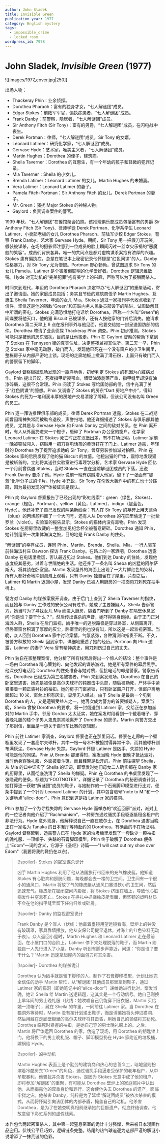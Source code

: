 ```yaml
---
author: John Sladek
title: Invisible Green
publication_year: 1977
category: English mystery
tags:
  - impossible_crime
  - locked_room
wordpress_id: 7978
---
```


# John Sladek, <i>Invisible Green</i> (1977)

![[images/1977_cover.jpg|250]]

出场人物：
- Thackeray Phin：业余侦探。
- Dorothea Pharaoh：富有的独身才女，“七人解谜团”成员。
- Edgar Stokes：前陆军军官，偏执症患者，“七人解谜团”成员。
- Frank Danby：前警察，隐居者，“七人解谜团”成员。
- Sir Anthony Fitch (Sir Tony)：富有的男爵，“七人解谜团”成员，在闪电战中丧生。
- Derek Portman：律师，“七人解谜团”成员，Sir Tony 的女婿。
- Leonard Latimer：研究化学家，“七人解谜团”成员。
- Gervase Hyde：艺术家，唯美主义者，“七人解谜团”成员。
- Martin Hughes：Dorothea 的侄子，建筑商。
- Sheila Taverner：Dorothea 的互惠生，有一个年幼的孩子和轻微的犯罪记录。
- Mia Taverner：Sheila 的小女儿。
- Brenda Latimer：Leonard Latimer 的女儿，Martin Hughes 的未婚妻。
- Vera Latimer：Leonard Latimer 的妻子。
- Pamela Fitch-Portman：Sir Anthony Fitch 的女儿，Derek Portman 的妻子。
- Mr. Green：骚扰 Major Stokes 的神秘人物。
- Gaylord：负责调查案件的警官。

1939 年秋，“七人解谜团”在餐馆聚会拍照。该推理俱乐部成员包括富有的男爵 Sir Anthony Fitch (Sir Tony)、律师学徒 Derek Portman、化学系学生 Leonard Latimer、小卖部老板的女儿 Dorothea Pharaoh、前陆军少校 Edgar Stokes，警察 Frank Danby、艺术家 Gervase Hyde。期间，Sir Tony 用一把假刀开玩笑，假装被谋杀，在场的摄影师注意到一位成员的脸上瞬间闪过一丝幸灾乐祸的“恶魔般的笑容”。成员们背景各异，唯一的共同点是都对虚构谋杀案抱有浓厚的兴趣。Stokes 患有偏执症，总是在笔记本上秘密记录他怀疑是“红色间谍”的人。Danby 性格暴力，对 Sir Tony 尤为憎恨。Portman 野心勃勃，曾试图追求 Sir Tony 的女儿 Pamela。Latimer 是个害羞但聪明的化学爱好者。Dorothea 逻辑思维敏锐。Hyde 对无动机的“完美犯罪”抱有美学上的兴趣，声称可以为了报酬而杀人。

时间来到现代，年迈的 Dorothea Pharaoh 决定举办“七人解谜团”的重聚活动，寄出了邀请函。她的家庭成员包括：务实且节俭的建筑商侄子 Martin Hughes、互惠生 Sheila Taverner、年幼的女儿 Mia。Stokes 通过一家报刊亭代收点收到了信件，坚信这是他的宿敌“Green”和苏联内务人民委员部设下的陷阱，试图破解其中所谓的密电。Stokes 充满恐惧地打电话给 Dorothea，声称一个名叫“Green”的间谍要将他灭口，他的猫 Biscuit 已被谋杀，还有人按他家的门铃后消失。他请求 Dorothea 第二天早上 9 点在报刊亭外与他见面，他要交给她一封呈送国防部的信件。Dorothea 聘请了业余侦探 Thackeray Phin 调查。Phin 初步推测，Stokes 可能只是被他的房东骚扰，目的是让他搬走。Phin 在 Gaylord 督察的帮助下拿到了 Stokes 在 Tennyson 街的真实住址，决定整夜监视其住所。第二天一早，Phin 见 Stokes 家中毫无动静，破门而入，发现他已死在一个没有窗户的小卫生间里，整栋房子从内部严密地上锁。现场的走廊地板上撒满了滑石粉，上面只有破门而入的警察留下的脚印。

Gaylord 督察根据现场发现的一瓶洋地黄，初步判定 Stokes 的死因为心脏病发作。Phin 提出异议，死者指甲断裂带血，墙壁油漆剥落严重，指甲缝里却没有油漆碎屑，这很不合常理。Phin 阅读了 Stokes 写给国防部的信，信中充满了关于“红色阴谋”的臆想。Phin 又调查了 Stokes 的房东“Dart 房地产中介”，得知 Stokes 的死为一笔利润丰厚的房地产交易清除了障碍，但该公司没有名叫 Green 的员工。

Phin 逐一拜访推理俱乐部的成员。律师 Derek Portman 透露，Stokes 在二战期间曾因精神失常而被勒令退役，声誉扫地。他还详细描述了 Stokes 与俱乐部其他成员，尤其是与 Gervase Hyde 和 Frank Danby 之间的敌对关系。在 Phin 离开时，有人从外面扔进来一个橙子，砸碎了 Portman 办公室的窗户。化学家 Leonard Latimer 在 Stokes 死亡时正在汉堡出差，有不在场证明。Latimer 家前一晚被窃贼闯入，窃贼用一把刀将电话簿的黄页钉在了门上。Latimer 透露，年轻时的 Dorothea 为了捉弄追求她的 Sir Tony，曾穿男装参加派对拍照。Phin 在 Stokes 家的后院发现了他的猫 Biscuit 的坟墓。他挖出猫的尸体，震惊地发现猫是被斩首的，立刻将其送往实验室进行毒理学分析。艺术家 Gervase Hyde 回忆一个月前曾偶遇 Stokes，当时 Stokes 一直在追踪解谜团成员的下落，还说 Frank Danby 要杀了他。Hyde 说前一晚有窃贼潜入他家，留下了一张画有“靛蓝”化学分子式的卡片。Hyde 补充说，Sir Tony 在伦敦大轰炸中的死亡也十分蹊跷，因为最初发现的尸体被证实是误认。

Phin 向 Gaylord 督察报告了已经出现的“彩虹线索”：green（绿色，Stokes）、orange（橙色，Portman）、yellow（黄色，Latimer）、indigo（靛蓝色，Hyde）。他还补充了自己发现的两条新线索：有人在 Sir Tony 的墓碑上用天蓝色（blue）的丙烯颜料画了一个大问号，还有人从 Dorothea 的花园里偷走了一批紫罗兰（violet）。实验室的报告显示，Stokes 的猫体内没有毒物。Phin 发现 Stokes 在厨房里收藏的一整套加冕纪念杯全被蓄意砸碎。Dorothea 通知 Phin，她计划组织一次集体海滨之旅，目的地是 Frank Danby 的住处。

“解谜团”的幸存成员，连同 Phin、Martin、Brenda、Sheila、Mia，一行人驱车前往海滨村庄 Dawson 探访 Frank Danby。在路上的一家酒吧，Dorothea 透露 Danby 在电话里撒谎，否认最近见过 Stokes。他们到达 Danby 的住处，发现他态度极其恶劣，过着与世隔绝的生活。他还养了一条名叫 Sheba 的凶猛的阿尔萨斯犬，将其锁在卧室里。Martin 发现屋外的海面上出现了一大片鲜红色的染料，所有人都好奇地冲到海滩上观看，只有 Danby 独自留在了屋里。片刻之后，Latimer 和 Martin 返回小屋，发现 Danby 已被人用厨房的一把面包刀刺死在扶手椅上。

警方对 Danby 的谋杀案展开调查。由于后门上查到了 Sheila Taverner 的指纹，而且她与 Danby 工作过的安保公司有过节，她成了主要嫌疑人。Sheila 告诉警方，她当时为了寻找女儿 Mia 而进入厨房，隔着门听到了 Danby 在隔壁休息室问“你是谁？要干什么？”，然后传出谋杀的声音，她吓得转身跑掉。由于正门正对海滩人群，Sheila 在后门监视，凶手唯一的逃脱路径是穿过卧室，从侧窗离开，但卧室窗台积满了厚厚的灰尘，卧室里的狗也没有叫，所以这是一起监视密室。当晚，众人回到 Dorothea 家中讨论案情，气氛紧张，各种猜测和指责不断。不久，被警方释放的 Sheila 回到家中，详细地重述了她的经历。Portman 向 Phin 透露，Latimer 的妻子 Vera 曾有精神病史，用刀刺伤过自己的丈夫。

Phin 独自在家整理案情，他分析了所有线索后得出一个惊人的结论：整个事件是一场由 Dorothea 精心策划的、向他发起的谋杀游戏，她是所有案件的幕后黑手。他深夜打电话给 Dorothea 的住处准备与她对质，但接电话的却是警察。警察告诉他，Dorothea 已经成为第三名被害者。Phin 来到案发现场。Dorothea 在自己的卧室里遇害，她先是被像是高尔夫球杆的钝器击中头部，随后被勒死，尸体手中紧紧攥着一颗正装衬衫的袖扣。她的房子门窗紧锁，只有卧室窗户打开，但窗户离地面超过 10 米，窗台上积有灰尘，显示无人经过。由于 Sheila 是最后一个见到 Dorothea 的人，又是遗嘱受益人之一，她再次成为警方的首要嫌疑人。案发当晚，Sheila 曾按 Dorothea 的要求，将一封信送到 Latimer 家，交给正在参加派对的 Martin 手中。邻居 Gordon 太太证实，她在案发时段看到一个戴着帽子、穿着晚礼服的矮个子男人鬼鬼祟祟地离开了 Dorothea 的房子。Martin 向警方交出了那封信，里面是一道关于自行车比赛的逻辑题。

Phin 前往 Latimer 家调查，Gaylord 督察也正在那里问话。督察在走廊的一个壁橱里发现了一套高尔夫球杆，其中一根一号木杆被擦拭得异常干净，而其他球杆则布满灰尘。Gervase Hyde 失踪。Gaylord 怀疑 Latimer 是凶手，失踪的 Hyde 可能是他的同谋。Phin 从 Brenda 那里得知，案发当晚 Hyde 很晚才抵达派对，当时他身穿晚礼服，外面披着斗篷，而且鞋带是松开的。Phin 前往探望 Sheila，从 Mia 的口中证实了 Sheila 的证词，即案发时她们母女二人确实都在 Danby 家的厨房里，从而彻底洗清了 Sheila 的嫌疑。Phin 在 Dorothea 的书桌里发现了一张隐藏的便条，标题为“FOOTNOTES”，详细记录了 Dorothea 的秘密调查计划，她打算逐一获取“解谜团”成员的鞋子，与她制作的一个石膏脚印模型进行比对。便条中提到了一个针对 Leonard Latimer 的计划，其中包含暗号“note to M.”和一个关键地点“alice-door”，Phin 意识到这是指 Latimer 家的猫洞。

Phin 参加了一个为寻找失踪的 Gervase Hyde 而举办的“欢迎回家”派对，派对上的一位记者向他介绍了“Rachmanism”，一种房东通过骚扰手段驱逐低租金租户的非法行为。Hyde 意外现身，他解释说自己一直在威尔士，在 Dorothea 遇害当晚正在一家名为 Tanaka 的日本餐厅等待赴约的 Dorothea，有确凿的不在场证明。Gaylord 督察赶到，透露警方已在 Hyde 家的垃圾桶里发现了一套缺少一颗袖扣的晚礼服、一顶帽子、失踪的石膏脚印模型。Phin 终于破解了 Dorothea 便条上“Edom”一词的含义，它源于《圣经》诗篇——"I will cast out my shoe over Edom"（我要将我的鞋扔在以东)。

> [!spoiler]- Stokes 的密室谋杀诡计
> 
> 凶手 Martin Hughes 利用了他从法国旅行带回来的充气橡皮艇。他知道 Stokes 有心脏病和膀胱问题，每晚都会去一楼的卫生间。卫生间有一个很小的通风口，Martin 将放了气的橡皮艇从通风口塞进狭小的卫生间，然后迅速充气。橡皮艇在密闭空间内膨胀，将 Stokes 挤压在墙上，导致他心脏病发作并窒息死亡。Stokes 在挣扎中抓挠橡皮艇表面，但坚韧的塑料材质不会在他的指甲缝里留下任何纤维或碎屑。

> [!spoiler]- Danby 的监视密室诡计
> 
> Frank Danby 是个盲人（伏线：他戴着墨镜用望远镜看海，壁炉上的钟没有玻璃罩，家具靠墙摆放，他从安保公司提早退休，对海上的红色染料无动于衷）。众人返回小屋时，Martin Hughes 和 Leonard Latimer 走在最前面。在小屋门口的台阶上，Latimer 停下来处理脱落的鞋子，而 Martin 则独自一人先行进入了小屋。Danby 听到有脚步声靠近，问道：“你是谁？要干什么？”Martin 迅速拿起屋内的面包刀将其杀害。

> [!spoiler]- Dorothea 的谋杀诡计
> 
> Dorothea 认为凶手就是留下脚印的人，制作了石膏脚印模型，计划让她完全信任的助手 Martin 帮忙，从“解谜团”其他成员那里拿到鞋子，通过 Latimer 家的猫洞（即她笔记中的“alice-door”）递给她进行比对。案发当晚，她让 Sheila 给 Martin 送逻辑题，这其实是一个行动信号。她自己则换上早年间的男士晚礼服（伏线：她吹嘘自己仍能穿下旧衣服，Martin 买给她一顶帽子），藏在 Sheila 的车里，一同前往 Latimer 家。当 Dorothea 在猫洞外等待时，Martin 没有按计划递出鞋子，而是诱骗她将头伸进猫洞，然后用藏在走廊壁橱里的高尔夫球杆将其击昏，用她自己的领结将其勒死。Dorothea 临死时紧握的袖扣，是她自己穿的男士晚礼服上的。之后，Martin 将尸体运回 Dorothea 的家，伪造了现场，用 Dorothea 的钥匙锁上门。他将换下的男士晚礼服、帽子、脚印模型扔在 Hyde 家附近的垃圾桶，嫁祸给 Hyde。

> [!spoiler]- 凶手动机
> 
> Martin Hughes 表面上是个勤劳的建筑商和热心的慈善义工，暗地里则扮演着冷酷房东“Green”的角色，通过骚扰手段逼走受保护的老年租户，从中牟取暴利。他骚扰并杀害 Stokes，是因为 Stokes 无意中成了他的租户，即将参加“解谜团”的重聚，有可能从 Dorothea 壁炉上的家庭照片中认出他，从而揭露他的双重身份和罪行，这会使他失去 Dorothea 的遗产，面临牢狱之灾。他杀害 Danby，纯粹是为了延续“解谜团成员”被依次杀害的模式，从而将怀疑引向该团体的内部矛盾，掩盖自己的动机。他杀害 Dorothea，是为了在她查明真相前继承她的巨额遗产，彻底终结调查。他故意留下彩虹系列的虚假线索。

本作包含两起密室杀人，其中第一起窒息密室的诡计十分强悍，后来被日本漫画作品盗用。伏线公平且巧妙，逻辑链条完整。结尾的热气球追逐为这部严谨的解谜小说增添了一抹荒诞的色彩。